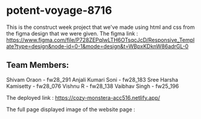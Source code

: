 # potent-voyage-8716

This is the construct week project that we've made using html and css from the figma design that we were given.
The figma link : https://www.figma.com/file/P728ZEPqIwLTH6OTsqcJcD/Responsive_Template?type=design&node-id=0-1&mode=design&t=WBpxKDknW86adrGL-0

## Team Members:
 Shivam Oraon - fw28_291
 Anjali Kumari Soni - fw28_183
 Sree Harsha Kamisetty - fw28_076
 Vishnu R - fw28_138
 Vaibhav Singh - fw25_196

The deployed link : https://cozy-monstera-acc516.netlify.app/

The full page displayed image of the website page :
